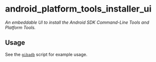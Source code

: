 # android_platform_tools_installer_ui
_An embeddable UI to install the Android SDK Command-Line Tools and Platform Tools._

## Usage
See the [`gibadb`](bin/gibadb.dart) script for example usage.
